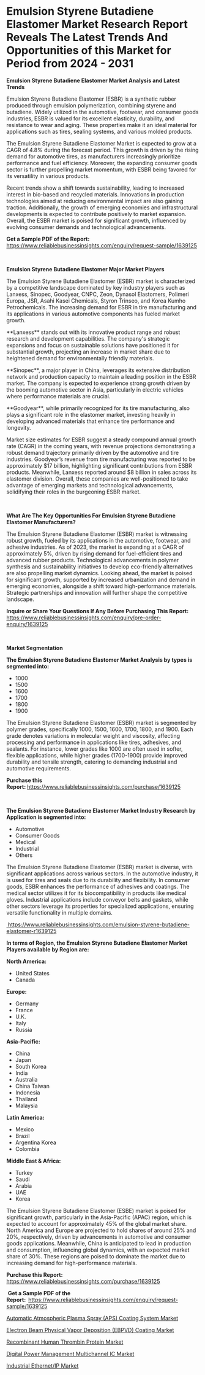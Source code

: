 <p><h1>Emulsion Styrene Butadiene Elastomer Market Research Report Reveals The Latest Trends And Opportunities of this Market for Period from 2024 - 2031</h1></p><p><strong>Emulsion Styrene Butadiene Elastomer Market Analysis and Latest Trends</strong></p>
<p><p>Emulsion Styrene Butadiene Elastomer (ESBR) is a synthetic rubber produced through emulsion polymerization, combining styrene and butadiene. Widely utilized in the automotive, footwear, and consumer goods industries, ESBR is valued for its excellent elasticity, durability, and resistance to wear and aging. These properties make it an ideal material for applications such as tires, sealing systems, and various molded products.</p><p>The Emulsion Styrene Butadiene Elastomer Market is expected to grow at a CAGR of 4.8% during the forecast period. This growth is driven by the rising demand for automotive tires, as manufacturers increasingly prioritize performance and fuel efficiency. Moreover, the expanding consumer goods sector is further propelling market momentum, with ESBR being favored for its versatility in various products.</p><p>Recent trends show a shift towards sustainability, leading to increased interest in bio-based and recycled materials. Innovations in production technologies aimed at reducing environmental impact are also gaining traction. Additionally, the growth of emerging economies and infrastructural developments is expected to contribute positively to market expansion. Overall, the ESBR market is poised for significant growth, influenced by evolving consumer demands and technological advancements.</p></p>
<p><strong>Get a Sample PDF of the Report:&nbsp;</strong> <a href="https://www.reliablebusinessinsights.com/enquiry/request-sample/1639125?utm_campaign=84&utm_medium=2&utm_source=Github&utm_content=ia&utm_term=07122024&utm_id=emulsion-styrene-butadiene-elastomer">https://www.reliablebusinessinsights.com/enquiry/request-sample/1639125</a></p>
<p>&nbsp;</p>
<p><strong>Emulsion Styrene Butadiene Elastomer Major Market Players</strong></p>
<p><p>The Emulsion Styrene Butadiene Elastomer (ESBR) market is characterized by a competitive landscape dominated by key industry players such as Lanxess, Sinopec, Goodyear, CNPC, Zeon, Dynasol Elastomers, Polimeri Europa, JSR, Asahi Kasei Chemicals, Styron Trinseo, and Korea Kumho Petrochemicals. The increasing demand for ESBR in tire manufacturing and its applications in various automotive components has fueled market growth.</p><p>**Lanxess** stands out with its innovative product range and robust research and development capabilities. The company's strategic expansions and focus on sustainable solutions have positioned it for substantial growth, projecting an increase in market share due to heightened demand for environmentally friendly materials. </p><p>**Sinopec**, a major player in China, leverages its extensive distribution network and production capacity to maintain a leading position in the ESBR market. The company is expected to experience strong growth driven by the booming automotive sector in Asia, particularly in electric vehicles where performance materials are crucial.</p><p>**Goodyear**, while primarily recognized for its tire manufacturing, also plays a significant role in the elastomer market, investing heavily in developing advanced materials that enhance tire performance and longevity. </p><p>Market size estimates for ESBR suggest a steady compound annual growth rate (CAGR) in the coming years, with revenue projections demonstrating a robust demand trajectory primarily driven by the automotive and tire industries. Goodyear’s revenue from tire manufacturing was reported to be approximately $17 billion, highlighting significant contributions from ESBR products. Meanwhile, Lanxess reported around $8 billion in sales across its elastomer division. Overall, these companies are well-positioned to take advantage of emerging markets and technological advancements, solidifying their roles in the burgeoning ESBR market.</p></p>
<p>&nbsp;</p>
<p><strong>What Are The Key Opportunities For Emulsion Styrene Butadiene Elastomer Manufacturers?</strong></p>
<p><p>The Emulsion Styrene Butadiene Elastomer (ESBR) market is witnessing robust growth, fueled by its applications in the automotive, footwear, and adhesive industries. As of 2023, the market is expanding at a CAGR of approximately 5%, driven by rising demand for fuel-efficient tires and advanced rubber products. Technological advancements in polymer synthesis and sustainability initiatives to develop eco-friendly alternatives are also propelling market dynamics. Looking ahead, the market is poised for significant growth, supported by increased urbanization and demand in emerging economies, alongside a shift toward high-performance materials. Strategic partnerships and innovation will further shape the competitive landscape.</p></p>
<p><strong>Inquire or Share Your Questions If Any Before Purchasing This Report:</strong> <a href="https://www.reliablebusinessinsights.com/enquiry/pre-order-enquiry/1639125?utm_campaign=84&utm_medium=2&utm_source=Github&utm_content=ia&utm_term=07122024&utm_id=emulsion-styrene-butadiene-elastomer">https://www.reliablebusinessinsights.com/enquiry/pre-order-enquiry/1639125</a></p>
<p>&nbsp;</p>
<p><strong>Market Segmentation</strong></p>
<p><strong>The Emulsion Styrene Butadiene Elastomer Market Analysis by types is segmented into:</strong></p>
<p><ul><li>1000</li><li>1500</li><li>1600</li><li>1700</li><li>1800</li><li>1900</li></ul></p>
<p><p>The Emulsion Styrene Butadiene Elastomer (ESBR) market is segmented by polymer grades, specifically 1000, 1500, 1600, 1700, 1800, and 1900. Each grade denotes variations in molecular weight and viscosity, affecting processing and performance in applications like tires, adhesives, and sealants. For instance, lower grades like 1000 are often used in softer, flexible applications, while higher grades (1700-1900) provide improved durability and tensile strength, catering to demanding industrial and automotive requirements. </p></p>
<p><strong>Purchase this Report:&nbsp;</strong><a href="https://www.reliablebusinessinsights.com/purchase/1639125?utm_campaign=84&utm_medium=2&utm_source=Github&utm_content=ia&utm_term=07122024&utm_id=emulsion-styrene-butadiene-elastomer">https://www.reliablebusinessinsights.com/purchase/1639125</a></p>
<p>&nbsp;</p>
<p><strong>The Emulsion Styrene Butadiene Elastomer Market Industry Research by Application is segmented into:</strong></p>
<p><ul><li>Automotive</li><li>Consumer Goods</li><li>Medical</li><li>Industrial</li><li>Others</li></ul></p>
<p><p>The Emulsion Styrene Butadiene Elastomer (ESBR) market is diverse, with significant applications across various sectors. In the automotive industry, it is used for tires and seals due to its durability and flexibility. In consumer goods, ESBR enhances the performance of adhesives and coatings. The medical sector utilizes it for its biocompatibility in products like medical gloves. Industrial applications include conveyor belts and gaskets, while other sectors leverage its properties for specialized applications, ensuring versatile functionality in multiple domains.</p></p>
<p><a href="https://www.reliablebusinessinsights.com/emulsion-styrene-butadiene-elastomer-r1639125?utm_campaign=84&utm_medium=2&utm_source=Github&utm_content=ia&utm_term=07122024&utm_id=emulsion-styrene-butadiene-elastomer">&nbsp;https://www.reliablebusinessinsights.com/emulsion-styrene-butadiene-elastomer-r1639125</a></p>
<p><strong>In terms of Region, the Emulsion Styrene Butadiene Elastomer Market Players available by Region are:</strong></p>
<p>
    <p> <strong> North America: </strong>
        <ul>
            <li>United States</li>
            <li>Canada</li>
        </ul>
        </p> 
    <p> <strong> Europe: </strong>
        <ul>
            <li>Germany</li>
            <li>France</li>
            <li>U.K.</li>
            <li>Italy</li>
            <li>Russia</li>
        </ul>
        </p> 
    <p> <strong> Asia-Pacific: </strong>
        <ul>
            <li>China</li>
            <li>Japan</li>
            <li>South Korea</li>
            <li>India</li>
            <li>Australia</li>
            <li>China Taiwan</li>
            <li>Indonesia</li>
            <li>Thailand</li>
            <li>Malaysia</li>
        </ul>
        </p> 
    <p> <strong> Latin America: </strong>
        <ul>
            <li>Mexico</li>
            <li>Brazil</li>
            <li>Argentina Korea</li>
            <li>Colombia</li>
        </ul>
        </p> 
    <p> <strong> Middle East & Africa: </strong>
        <ul>
            <li>Turkey</li>
            <li>Saudi</li>
            <li>Arabia</li>
            <li>UAE</li>
            <li>Korea</li>
        </ul>
    </p>
    </p>
<p><p>The Emulsion Styrene Butadiene Elastomer (ESBE) market is poised for significant growth, particularly in the Asia-Pacific (APAC) region, which is expected to account for approximately 45% of the global market share. North America and Europe are projected to hold shares of around 25% and 20%, respectively, driven by advancements in automotive and consumer goods applications. Meanwhile, China is anticipated to lead in production and consumption, influencing global dynamics, with an expected market share of 30%. These regions are poised to dominate the market due to increasing demand for high-performance materials.</p></p>
<p><strong>Purchase this Report: </strong><a href="https://www.reliablebusinessinsights.com/purchase/1639125?utm_campaign=84&utm_medium=2&utm_source=Github&utm_content=ia&utm_term=07122024&utm_id=emulsion-styrene-butadiene-elastomer">https://www.reliablebusinessinsights.com/purchase/1639125</a></p>
<p>&nbsp;<strong>Get a Sample PDF of the Report:&nbsp;&nbsp;</strong><a href="https://www.reliablebusinessinsights.com/enquiry/request-sample/1639125?utm_campaign=84&utm_medium=2&utm_source=Github&utm_content=ia&utm_term=07122024&utm_id=emulsion-styrene-butadiene-elastomer">https://www.reliablebusinessinsights.com/enquiry/request-sample/1639125</a></p>
<p><strong></strong></p>
<p><p><a href="https://issuu.com/reportprime-2/docs/automatic-atmospheric-plasma-spray-aps-coating-sys?utm_campaign=84&utm_medium=2&utm_source=Github&utm_content=ia&utm_term=07122024&utm_id=emulsion-styrene-butadiene-elastomer">Automatic Atmospheric Plasma Spray (APS) Coating System Market</a></p><p><a href="https://github.com/dierdrecrichton210/Market-Research-Report-List-1/blob/main/electron-beam-physical-vapor-deposition-ebpvd-coating-market.md?utm_campaign=84&utm_medium=2&utm_source=Github&utm_content=ia&utm_term=07122024&utm_id=emulsion-styrene-butadiene-elastomer">Electron Beam Physical Vapor Deposition (EBPVD) Coating Market</a></p><p><a href="https://issuu.com/reportprime-2/docs/recombinant-human-thrombin-protein-market-size-203?utm_campaign=84&utm_medium=2&utm_source=Github&utm_content=ia&utm_term=07122024&utm_id=emulsion-styrene-butadiene-elastomer">Recombinant Human Thrombin Protein Market</a></p><p><a href="https://github.com/jontyhinseyxe/Market-Research-Report-List-1/blob/main/digital-power-management-multichannel-ic-market.md?utm_campaign=84&utm_medium=2&utm_source=Github&utm_content=ia&utm_term=07122024&utm_id=emulsion-styrene-butadiene-elastomer">Digital Power Management Multichannel IC Market</a></p><p><a href="https://www.linkedin.com/pulse/t-insight-dial-ziosf?utm_campaign=84&utm_medium=2&utm_source=Github&utm_content=ia&utm_term=07122024&utm_id=emulsion-styrene-butadiene-elastomer">Industrial Ethernet/IP Market</a></p></p>